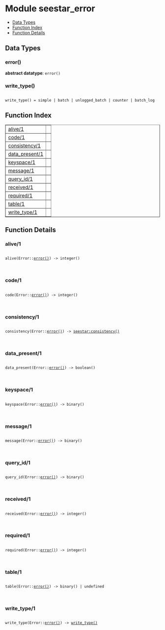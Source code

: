 

# Module seestar_error #
* [Data Types](#types)
* [Function Index](#index)
* [Function Details](#functions)



<a name="types"></a>

## Data Types ##




### <a name="type-error">error()</a> ###


__abstract datatype__: `error()`




### <a name="type-write_type">write_type()</a> ###



<pre><code>
write_type() = simple | batch | unlogged_batch | counter | batch_log
</code></pre>


<a name="index"></a>

## Function Index ##


<table width="100%" border="1" cellspacing="0" cellpadding="2" summary="function index"><tr><td valign="top"><a href="#alive-1">alive/1</a></td><td></td></tr><tr><td valign="top"><a href="#code-1">code/1</a></td><td></td></tr><tr><td valign="top"><a href="#consistency-1">consistency/1</a></td><td></td></tr><tr><td valign="top"><a href="#data_present-1">data_present/1</a></td><td></td></tr><tr><td valign="top"><a href="#keyspace-1">keyspace/1</a></td><td></td></tr><tr><td valign="top"><a href="#message-1">message/1</a></td><td></td></tr><tr><td valign="top"><a href="#query_id-1">query_id/1</a></td><td></td></tr><tr><td valign="top"><a href="#received-1">received/1</a></td><td></td></tr><tr><td valign="top"><a href="#required-1">required/1</a></td><td></td></tr><tr><td valign="top"><a href="#table-1">table/1</a></td><td></td></tr><tr><td valign="top"><a href="#write_type-1">write_type/1</a></td><td></td></tr></table>


<a name="functions"></a>

## Function Details ##

<a name="alive-1"></a>

### alive/1 ###


<pre><code>
alive(Error::<a href="#type-error">error()</a>) -&gt; integer()
</code></pre>
<br />


<a name="code-1"></a>

### code/1 ###


<pre><code>
code(Error::<a href="#type-error">error()</a>) -&gt; integer()
</code></pre>
<br />


<a name="consistency-1"></a>

### consistency/1 ###


<pre><code>
consistency(Error::<a href="#type-error">error()</a>) -&gt; <a href="seestar.md#type-consistency">seestar:consistency()</a>
</code></pre>
<br />


<a name="data_present-1"></a>

### data_present/1 ###


<pre><code>
data_present(Error::<a href="#type-error">error()</a>) -&gt; boolean()
</code></pre>
<br />


<a name="keyspace-1"></a>

### keyspace/1 ###


<pre><code>
keyspace(Error::<a href="#type-error">error()</a>) -&gt; binary()
</code></pre>
<br />


<a name="message-1"></a>

### message/1 ###


<pre><code>
message(Error::<a href="#type-error">error()</a>) -&gt; binary()
</code></pre>
<br />


<a name="query_id-1"></a>

### query_id/1 ###


<pre><code>
query_id(Error::<a href="#type-error">error()</a>) -&gt; binary()
</code></pre>
<br />


<a name="received-1"></a>

### received/1 ###


<pre><code>
received(Error::<a href="#type-error">error()</a>) -&gt; integer()
</code></pre>
<br />


<a name="required-1"></a>

### required/1 ###


<pre><code>
required(Error::<a href="#type-error">error()</a>) -&gt; integer()
</code></pre>
<br />


<a name="table-1"></a>

### table/1 ###


<pre><code>
table(Error::<a href="#type-error">error()</a>) -&gt; binary() | undefined
</code></pre>
<br />


<a name="write_type-1"></a>

### write_type/1 ###


<pre><code>
write_type(Error::<a href="#type-error">error()</a>) -&gt; <a href="#type-write_type">write_type()</a>
</code></pre>
<br />


